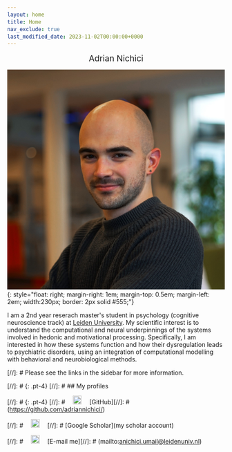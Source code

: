 ```yaml
---
layout: home
title: Home
nav_exclude: true
last_modified_date: 2023-11-02T00:00:00+0000
---
```


<div align="center" style="font-size:2vw">
  Adrian Nichici
</div>

![headshot](/assets/me.jpg){: style="float: right; margin-right: 1em; margin-top: 0.5em; margin-left: 2em; width:230px; border: 2px solid #555;"}

I am a 2nd year reserach master's student in psychology (cognitive neuroscience track) at [Leiden University](https://www.universiteitleiden.nl/en). My scientific interest is to understand the computational and neural underpinnings of the systems involved in hedonic and motivational processing. Specifically, I am interested in how these systems function and how their dysregulation leads to psychiatric disorders, using an integration of computational modelling with behavioral and neurobiological methods.

[//]: # Please see the links in the sidebar for more information.

[//]: # {: .pt-4}
[//]: # ## My profiles

[//]: # {: .pt-4}
[//]: # <img src="/assets/img/github.png" width="20" height="20" style="margin-left: 1em; margin-right: 1em;"/> [GitHub][//]: # (https://github.com/adriannichici/)

[//]: # <img src="/assets/img/google-scholar.png" width="20" height="20" style="margin-left: 1em; margin-right: 1em;"/> [//]: # [Google Scholar](my scholar account)

[//]: # <img src="/assets/img/mail.png" width="20" height="20" style="margin-left: 1em; margin-right: 1em;"/> [E-mail me][//]: # (mailto:anichici.umail@leidenuniv.nl)
